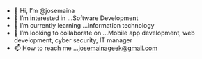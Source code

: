 - 👋 Hi, I’m @josemaina
- 👀 I’m interested in ...Software Development
- 🌱 I’m currently learning ...information technology
- 💞️ I’m looking to collaborate on ...Mobile app development, web development, cyber security, IT manager
- 📫 How to reach me ...josemainageek@gmail.com

<!---
josemaina/josemaina is a ✨ special ✨ repository because its `README.md` (this file) appears on your GitHub profile.
You can click the Preview link to take a look at your changes.
--->
